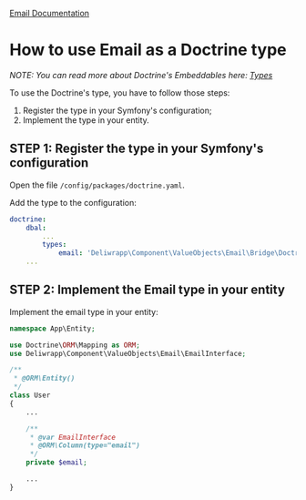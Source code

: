 [Email Documentation](../Email.md)

# How to use Email as a Doctrine type

*NOTE: You can read more about Doctrine's Embeddables here: [Types](https://www.doctrine-project.org/projects/doctrine-dbal/en/2.10/reference/types.html)*

To use the Doctrine's type, you have to follow those steps:

1. Register the type in your Symfony's configuration;
2. Implement the type in your entity.

## STEP 1: Register the type in your Symfony's configuration

Open the file `/config/packages/doctrine.yaml`.

Add the type to the configuration:

```yaml
doctrine:
    dbal:
        ...
        types:
            email: 'Deliwrapp\Component\ValueObjects\Email\Bridge\Doctrine\EmailType'
    ...
```

## STEP 2: Implement the Email type in your entity

Implement the email type in your entity:

```php
namespace App\Entity;

use Doctrine\ORM\Mapping as ORM;
use Deliwrapp\Component\ValueObjects\Email\EmailInterface;

/**
 * @ORM\Entity()
 */
class User
{
    ...

    /**
     * @var EmailInterface
     * @ORM\Column(type="email")
     */
    private $email;

    ...
}
```